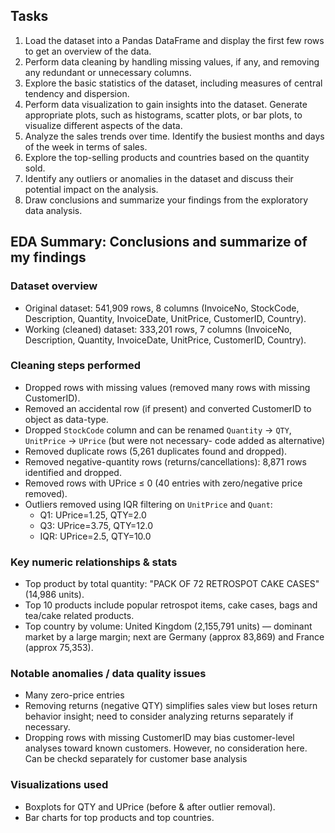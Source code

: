 ## Tasks

1. Load the dataset into a Pandas DataFrame and display the first few rows to get an overview of the data.
2. Perform data cleaning by handling missing values, if any, and removing any redundant or unnecessary columns.
3. Explore the basic statistics of the dataset, including measures of central tendency and dispersion.
4. Perform data visualization to gain insights into the dataset. Generate appropriate plots, such as histograms, scatter plots, or bar plots, to visualize different aspects of the data.
5. Analyze the sales trends over time. Identify the busiest months and days of the week in terms of sales.
6. Explore the top-selling products and countries based on the quantity sold.
7. Identify any outliers or anomalies in the dataset and discuss their potential impact on the analysis.
8. Draw conclusions and summarize your findings from the exploratory data analysis.


## EDA Summary: Conclusions and summarize of my findings

### Dataset overview
- Original dataset: 541,909 rows, 8 columns (InvoiceNo, StockCode, Description, Quantity, InvoiceDate, UnitPrice, CustomerID, Country).
- Working (cleaned) dataset: 333,201 rows, 7 columns (InvoiceNo, Description, Quantity, InvoiceDate, UnitPrice, CustomerID, Country).

### Cleaning steps performed
- Dropped rows with missing values (removed many rows with missing CustomerID).
- Removed an accidental row (if present) and converted CustomerID to object as data-type.
- Dropped `StockCode` column and can be renamed `Quantity` → `QTY`, `UnitPrice` → `UPrice` (but were not necessary- code added as alternative)
- Removed duplicate rows (5,261 duplicates found and dropped).
- Removed negative-quantity rows (returns/cancellations): 8,871 rows identified and dropped.
- Removed rows with UPrice ≤ 0 (40 entries with zero/negative price removed).
- Outliers removed using IQR filtering on `UnitPrice` and `Quant`:
    - Q1: UPrice=1.25, QTY=2.0
    - Q3: UPrice=3.75, QTY=12.0
    - IQR: UPrice=2.5, QTY=10.0

### Key numeric relationships & stats
- Top product by total quantity: "PACK OF 72 RETROSPOT CAKE CASES" (14,986 units).
- Top 10 products include popular retrospot items, cake cases, bags and tea/cake related products.
- Top country by volume: United Kingdom (2,155,791 units) — dominant market by a large margin; next are Germany (approx 83,869) and France (approx 75,353).

### Notable anomalies / data quality issues
- Many zero-price entries
- Removing returns (negative QTY) simplifies sales view but loses return behavior insight; need to consider analyzing returns separately if necessary.
- Dropping rows with missing CustomerID may bias customer-level analyses toward known customers. However, no consideration here. Can be checkd separately for customer base analysis

### Visualizations used
- Boxplots for QTY and UPrice (before & after outlier removal).
- Bar charts for top products and top countries.
